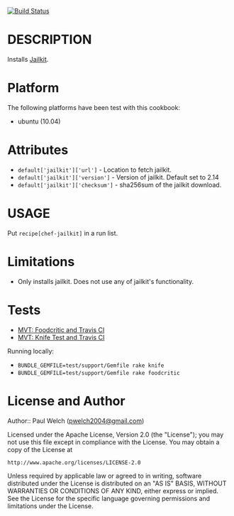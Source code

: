 [![Build Status](https://secure.travis-ci.org/pwelch/chef-jailkit.png)](http://travis-ci.org/pwelch/chef-jailkit)

DESCRIPTION
===========

Installs [Jailkit](http://olivier.sessink.nl/jailkit/).

Platform
=========

The following platforms have been test with this cookbook:

* ubuntu (10.04)

Attributes
==========

* `default['jailkit']['url']`	    - Location to fetch jailkit.
* `default['jailkit']['version']`   - Version of jailkit. Default set to 2.14
* `default['jailkit']['checksum']`  - sha256sum of the jailkit download.

USAGE
=====

Put `recipe[chef-jailkit]` in a run list.

Limitations
===========

* Only installs jailkit. Does not use any of jailkit's functionality.

Tests
=====

* [MVT: Foodcritic and Travis CI](http://nathenharvey.com/blog/2012/05/29/mvt-foodcritic-and-travis-ci/)
* [MVT: Knife Test and Travis CI](http://nathenharvey.com/blog/2012/07/06/mvt-knife-test-and-travisci/)

Running locally:

* `BUNDLE_GEMFILE=test/support/Gemfile rake knife`
* `BUNDLE_GEMFILE=test/support/Gemfile rake foodcritic`

License and Author
==================

Author:: Paul Welch (<pwelch2004@gmail.com>)

Licensed under the Apache License, Version 2.0 (the "License");
you may not use this file except in compliance with the License.
You may obtain a copy of the License at

    http://www.apache.org/licenses/LICENSE-2.0

Unless required by applicable law or agreed to in writing, software
distributed under the License is distributed on an "AS IS" BASIS,
WITHOUT WARRANTIES OR CONDITIONS OF ANY KIND, either express or implied.
See the License for the specific language governing permissions and
limitations under the License.

